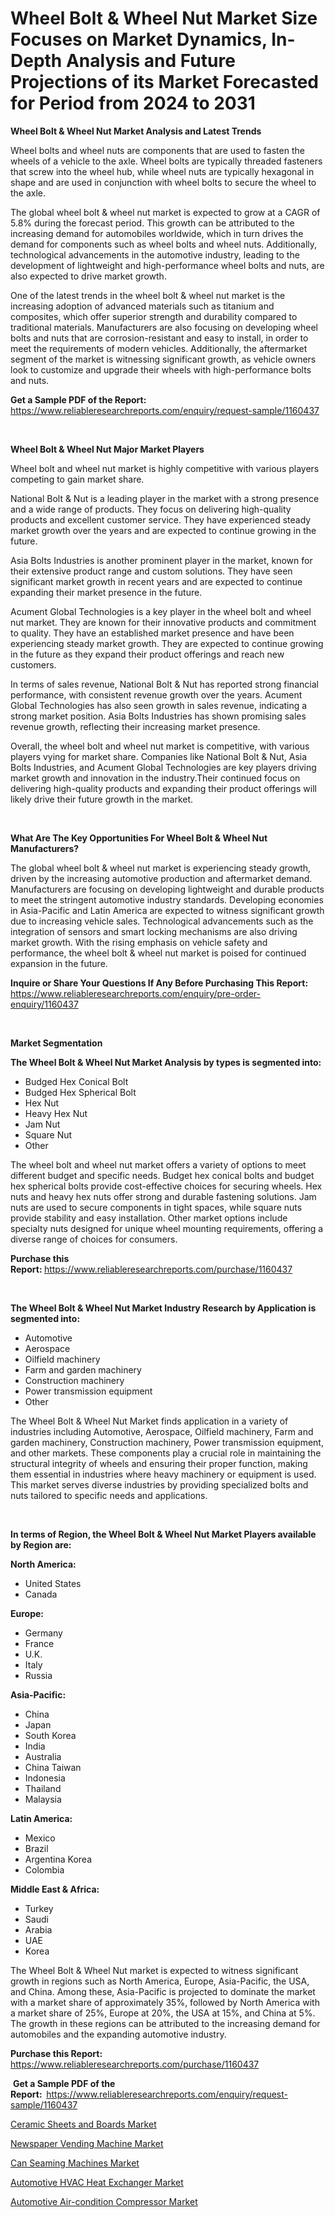 <p><h1>Wheel Bolt & Wheel Nut Market Size Focuses on Market Dynamics, In-Depth Analysis and Future Projections of its Market Forecasted for Period from 2024 to 2031</h1></p><p><strong>Wheel Bolt & Wheel Nut Market Analysis and Latest Trends</strong></p>
<p><p>Wheel bolts and wheel nuts are components that are used to fasten the wheels of a vehicle to the axle. Wheel bolts are typically threaded fasteners that screw into the wheel hub, while wheel nuts are typically hexagonal in shape and are used in conjunction with wheel bolts to secure the wheel to the axle.</p><p>The global wheel bolt & wheel nut market is expected to grow at a CAGR of 5.8% during the forecast period. This growth can be attributed to the increasing demand for automobiles worldwide, which in turn drives the demand for components such as wheel bolts and wheel nuts. Additionally, technological advancements in the automotive industry, leading to the development of lightweight and high-performance wheel bolts and nuts, are also expected to drive market growth.</p><p>One of the latest trends in the wheel bolt & wheel nut market is the increasing adoption of advanced materials such as titanium and composites, which offer superior strength and durability compared to traditional materials. Manufacturers are also focusing on developing wheel bolts and nuts that are corrosion-resistant and easy to install, in order to meet the requirements of modern vehicles. Additionally, the aftermarket segment of the market is witnessing significant growth, as vehicle owners look to customize and upgrade their wheels with high-performance bolts and nuts.</p></p>
<p><strong>Get a Sample PDF of the Report:&nbsp;</strong> <a href="https://www.reliableresearchreports.com/enquiry/request-sample/1160437">https://www.reliableresearchreports.com/enquiry/request-sample/1160437</a></p>
<p>&nbsp;</p>
<p><strong>Wheel Bolt & Wheel Nut Major Market Players</strong></p>
<p><p>Wheel bolt and wheel nut market is highly competitive with various players competing to gain market share. </p><p>National Bolt & Nut is a leading player in the market with a strong presence and a wide range of products. They focus on delivering high-quality products and excellent customer service. They have experienced steady market growth over the years and are expected to continue growing in the future. </p><p>Asia Bolts Industries is another prominent player in the market, known for their extensive product range and custom solutions. They have seen significant market growth in recent years and are expected to continue expanding their market presence in the future. </p><p>Acument Global Technologies is a key player in the wheel bolt and wheel nut market. They are known for their innovative products and commitment to quality. They have an established market presence and have been experiencing steady market growth. They are expected to continue growing in the future as they expand their product offerings and reach new customers. </p><p>In terms of sales revenue, National Bolt & Nut has reported strong financial performance, with consistent revenue growth over the years. Acument Global Technologies has also seen growth in sales revenue, indicating a strong market position. Asia Bolts Industries has shown promising sales revenue growth, reflecting their increasing market presence. </p><p>Overall, the wheel bolt and wheel nut market is competitive, with various players vying for market share. Companies like National Bolt & Nut, Asia Bolts Industries, and Acument Global Technologies are key players driving market growth and innovation in the industry.Their continued focus on delivering high-quality products and expanding their product offerings will likely drive their future growth in the market.</p></p>
<p>&nbsp;</p>
<p><strong>What Are The Key Opportunities For Wheel Bolt & Wheel Nut Manufacturers?</strong></p>
<p><p>The global wheel bolt & wheel nut market is experiencing steady growth, driven by the increasing automotive production and aftermarket demand. Manufacturers are focusing on developing lightweight and durable products to meet the stringent automotive industry standards. Developing economies in Asia-Pacific and Latin America are expected to witness significant growth due to increasing vehicle sales. Technological advancements such as the integration of sensors and smart locking mechanisms are also driving market growth. With the rising emphasis on vehicle safety and performance, the wheel bolt & wheel nut market is poised for continued expansion in the future.</p></p>
<p><strong>Inquire or Share Your Questions If Any Before Purchasing This Report:</strong> <a href="https://www.reliableresearchreports.com/enquiry/pre-order-enquiry/1160437">https://www.reliableresearchreports.com/enquiry/pre-order-enquiry/1160437</a></p>
<p>&nbsp;</p>
<p><strong>Market Segmentation</strong></p>
<p><strong>The Wheel Bolt & Wheel Nut Market Analysis by types is segmented into:</strong></p>
<p><ul><li>Budged Hex Conical Bolt</li><li>Budged Hex Spherical Bolt</li><li>Hex Nut</li><li>Heavy Hex Nut</li><li>Jam Nut</li><li>Square Nut</li><li>Other</li></ul></p>
<p><p>The wheel bolt and wheel nut market offers a variety of options to meet different budget and specific needs. Budget hex conical bolts and budget hex spherical bolts provide cost-effective choices for securing wheels. Hex nuts and heavy hex nuts offer strong and durable fastening solutions. Jam nuts are used to secure components in tight spaces, while square nuts provide stability and easy installation. Other market options include specialty nuts designed for unique wheel mounting requirements, offering a diverse range of choices for consumers.</p></p>
<p><strong>Purchase this Report:&nbsp;</strong><a href="https://www.reliableresearchreports.com/purchase/1160437">https://www.reliableresearchreports.com/purchase/1160437</a></p>
<p>&nbsp;</p>
<p><strong>The Wheel Bolt & Wheel Nut Market Industry Research by Application is segmented into:</strong></p>
<p><ul><li>Automotive</li><li>Aerospace</li><li>Oilfield machinery</li><li>Farm and garden machinery</li><li>Construction machinery</li><li>Power transmission equipment</li><li>Other</li></ul></p>
<p><p>The Wheel Bolt & Wheel Nut Market finds application in a variety of industries including Automotive, Aerospace, Oilfield machinery, Farm and garden machinery, Construction machinery, Power transmission equipment, and other markets. These components play a crucial role in maintaining the structural integrity of wheels and ensuring their proper function, making them essential in industries where heavy machinery or equipment is used. This market serves diverse industries by providing specialized bolts and nuts tailored to specific needs and applications.</p></p>
<p>&nbsp;</p>
<p><strong>In terms of Region, the Wheel Bolt & Wheel Nut Market Players available by Region are:</strong></p>
<p>
    <p> <strong> North America: </strong>
        <ul>
            <li>United States</li>
            <li>Canada</li>
        </ul>
        </p> 
    <p> <strong> Europe: </strong>
        <ul>
            <li>Germany</li>
            <li>France</li>
            <li>U.K.</li>
            <li>Italy</li>
            <li>Russia</li>
        </ul>
        </p> 
    <p> <strong> Asia-Pacific: </strong>
        <ul>
            <li>China</li>
            <li>Japan</li>
            <li>South Korea</li>
            <li>India</li>
            <li>Australia</li>
            <li>China Taiwan</li>
            <li>Indonesia</li>
            <li>Thailand</li>
            <li>Malaysia</li>
        </ul>
        </p> 
    <p> <strong> Latin America: </strong>
        <ul>
            <li>Mexico</li>
            <li>Brazil</li>
            <li>Argentina Korea</li>
            <li>Colombia</li>
        </ul>
        </p> 
    <p> <strong> Middle East & Africa: </strong>
        <ul>
            <li>Turkey</li>
            <li>Saudi</li>
            <li>Arabia</li>
            <li>UAE</li>
            <li>Korea</li>
        </ul>
    </p>
    </p>
<p><p>The Wheel Bolt & Wheel Nut market is expected to witness significant growth in regions such as North America, Europe, Asia-Pacific, the USA, and China. Among these, Asia-Pacific is projected to dominate the market with a market share of approximately 35%, followed by North America with a market share of 25%, Europe at 20%, the USA at 15%, and China at 5%. The growth in these regions can be attributed to the increasing demand for automobiles and the expanding automotive industry.</p></p>
<p><strong>Purchase this Report: </strong><a href="https://www.reliableresearchreports.com/purchase/1160437">https://www.reliableresearchreports.com/purchase/1160437</a></p>
<p>&nbsp;<strong>Get a Sample PDF of the Report:&nbsp;&nbsp;</strong><a href="https://www.reliableresearchreports.com/enquiry/request-sample/1160437">https://www.reliableresearchreports.com/enquiry/request-sample/1160437</a></p>
<p><strong></strong></p>
<p><p><a href="https://github.com/khayangel/Market-Research-Report-List-1/blob/main/ceramic-sheets-and-boards-market.md">Ceramic Sheets and Boards Market</a></p><p><a href="https://medium.com/@aliciahaley1989/newspaper-vending-machine-market-size-cagr-trends-2024-2030-27a3b7037d92">Newspaper Vending Machine Market</a></p><p><a href="https://medium.com/@aliciahaley1989/can-seaming-machines-market-insight-market-trends-growth-forecasted-from-2024-to-2031-f6606a4702c2">Can Seaming Machines Market</a></p><p><a href="https://issuu.com/reportprime-2/docs/automotive-hvac-heat-exchanger-market-size-2030.pp">Automotive HVAC Heat Exchanger Market</a></p><p><a href="https://issuu.com/reportprime-2/docs/automotive-air-condition-compressor-market-size-20">Automotive Air-condition Compressor Market</a></p></p>